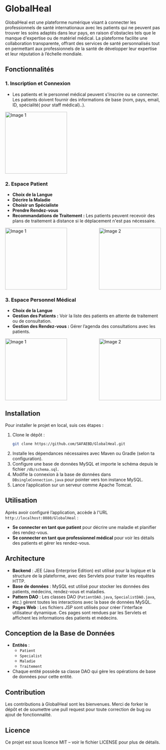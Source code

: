 # **GlobalHeal**

GlobalHeal est une plateforme numérique visant à connecter les professionnels de santé internationaux avec les patients qui ne peuvent pas trouver les soins adaptés dans leur pays, en raison d'obstacles tels que le manque d'expertise ou de matériel médical. La plateforme facilite une collaboration transparente, offrant des services de santé personnalisés tout en permettant aux professionnels de la santé de développer leur expertise et leur réputation à l’échelle mondiale.

## **Fonctionnalités**

### **1. Inscription et Connexion**
- Les patients et le personnel médical peuvent s'inscrire ou se connecter. Les patients doivent fournir des informations de base (nom, pays, email, ID, spécialité( pour staff médical)..).

<div style="display: flex; align-items: center;">
  <img src="https://github.com/user-attachments/assets/e9d7c952-a3fd-4b6c-8fd8-025224d6871d" alt="Image 1" style="height: 200px; object-fit: contain;"/>
  
</div>


### **2. Espace Patient** 

- **Choix de la Langue** 
- **Décrire la Maladie** 
- **Choisir un Spécialiste** 
- **Prendre Rendez-vous** 
- **Recommandations de Traitement :** Les patients peuvent recevoir des plans de traitement à distance si le déplacement n'est pas nécessaire.

<div style="display: flex; justify-content: space-between;">
  <img src="https://github.com/user-attachments/assets//61235be0-2360-47d0-b7ca-26eae250cabc" alt="Image 1" style="height: 200px; object-fit: contain;"/>
  <img src="https://github.com/user-attachments/assets/ba6a7b0a-2fc8-478d-b125-e4e019c7b32d" alt="Image 2" style="height: 200px; object-fit: contain;"/>
</div>


### **3. Espace Personnel Médical**
- **Choix de la Langue** 
- **Gestion des Patients :** Voir la liste des patients en attente de traitement ou de consultation.
- **Gestion des Rendez-vous :** Gérer l’agenda des consultations avec les patients.

<div style="display: flex; justify-content: space-between;">
  <img src="https://github.com/user-attachments/assets//5de27a56-5d77-4127-9b45-37034fbe2ec4" alt="Image 1" style="height: 200px; object-fit: contain;"/>
  <img src="https://github.com/user-attachments/assets/9a48df80-435a-4730-a375-ebe5b525d7d8" alt="Image 2" style="height: 200px; object-fit: contain;"/>
</div>



## **Installation**

Pour installer le projet en local, suis ces étapes :

1. Clone le dépôt :
    ```bash
    git clone https://github.com/SAFAEBD/GlobalHeal.git
    ```
2. Installe les dépendances nécessaires avec Maven ou Gradle (selon ta configuration).
3. Configure une base de données MySQL et importe le schéma depuis le fichier `/db/schema.sql`.
4. Modifie la connexion à la base de données dans `DBsingleConnection.java` pour pointer vers ton instance MySQL.
5. Lance l’application sur un serveur comme Apache Tomcat.

## **Utilisation**

Après avoir configuré l’application, accède à l'URL `http://localhost:8080/GlobalHeal` :

- **Se connecter en tant que patient** pour décrire une maladie et planifier des rendez-vous.
- **Se connecter en tant que professionnel médical** pour voir les détails des patients et gérer les rendez-vous.

## **Architecture**

- **Backend** : JEE (Java Enterprise Edition) est utilisé pour la logique et la structure de la plateforme, avec des Servlets pour traiter les requêtes HTTP.
- **Base de données** : MySQL est utilisé pour stocker les données des patients, médecins, rendez-vous et maladies.
- **Pattern DAO** : Les classes DAO (`PatientDAO.java`, `SpecialistDAO.java`, etc.) gèrent toutes les interactions avec la base de données MySQL.
- **Pages Web** : Les fichiers JSP sont utilisés pour créer l'interface utilisateur dynamique. Ces pages sont rendues par les Servlets et affichent les informations des patients et médecins.

## **Conception de la Base de Données**

- **Entités** : 
  - `Patient`
  - `Specialist`
  - `Maladie` 
  - `Traitement` 
- Chaque entité possède sa classe DAO qui gère les opérations de base de données pour cette entité.

## **Contribution**

Les contributions à GlobalHeal sont les bienvenues. Merci de forker le dépôt et de soumettre une pull request pour toute correction de bug ou ajout de fonctionnalité.

## **Licence**

Ce projet est sous licence MIT – voir le fichier LICENSE pour plus de détails.

